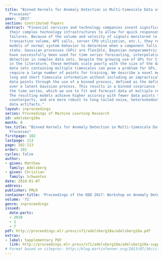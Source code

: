 ```yaml
---
title: "Binned Kernels for Anomaly Detection in Multi-timescale Data using Gaussian
  Processes"
year: '2017'
section: Contributed Papers
abstract: "Financial services and technology companies invest significantly in monitoring
  their complex technology infrastructures to allow for quick responses to technology
  failures. Because of the volume and velocity of signals monitored (e.g., customer
  transaction volume, API calls, server CPU utilization, etc.), they require sophisticated
  models of normal system behavior to determine when a component falls into an anomalous
  state. Gaussian processes (GPs) are flexible, Bayesian nonparametric models that
  have successfully been used for time series forecasting, interpolation, and anomaly
  detection in complex data sets. Despite the growing use of GPs for time series analysis
  in the literature, these methods scale poorly with the size of the data. In particular,
  data sets containing multiple timescales can pose a problem for GPs, as they can
  require a large number of points for training. We describe a novel method for including
  long and short timescale information without including an impractical number of
  data points through the use of a binned process, defined as the definite integral
  over a latent Gaussian process. This results in a binned covariance function for
  the time series, which we use to fit and forecast data at multiple resolutions.
  The resulting models achieve higher accuracy with fewer data points than their non-binned
  counterparts, and are more robust to long tailed noise, heteroskedasticity, and
  data artifacts."
layout: inproceedings
series: Proceedings of Machine Learning Research
id: adelsberg18a
month: 0
tex_title: "Binned Kernels for Anomaly Detection in Multi-timescale Data using Gaussian
  Processes"
firstpage: 102
lastpage: 113
page: 102-113
order: 102
cycles: false
author:
- given: Matthew
  family: Adelsberg
- given: Christian
  family: Schwantes
date: 2018-01-07
address: 
publisher: PMLR
container-title: 'Proceedings of the KDD 2017: Workshop on Anomaly Detection in Finance'
volume: '71'
genre: inproceedings
issued:
  date-parts:
  - 2018
  - 1
  - 7
pdf: http://proceedings.mlr.press/v71/adelsberg18a/adelsberg18a.pdf
extras:
- label: Supplementary PDF
  link: http://proceedings.mlr.press/v71/adelsberg18a/adelsberg18a-supp.pdf
# Format based on citeproc: http://blog.martinfenner.org/2013/07/30/citeproc-yaml-for-bibliographies/
---
```


